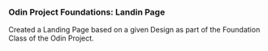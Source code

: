 ### Odin Project Foundations: Landin Page

Created a Landing Page based on a given Design as part of the Foundation Class of the Odin Project.